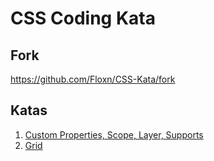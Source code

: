 # CSS Coding Kata

## Fork
https://github.com/Floxn/CSS-Kata/fork

## Katas 
1. [Custom Properties, Scope, Layer, Supports](./1-layer-supports-scope-cp/README.md)
2. [Grid](./2-grid/README.md)